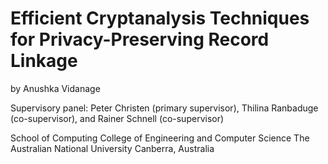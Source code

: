 Efficient Cryptanalysis Techniques for Privacy-Preserving Record Linkage
========================================================================

by Anushka Vidanage

Supervisory panel: Peter Christen (primary supervisor), Thilina Ranbaduge (co-supervisor), and Rainer Schnell (co-supervisor)
  
School of Computing
College of Engineering and Computer Science
The Australian National University
Canberra, Australia


